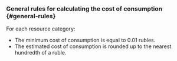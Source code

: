 ### General rules for calculating the cost of consumption {#general-rules}

For each resource category:

  * The minimum cost of consumption is equal to 0.01 rubles.
  * The estimated cost of consumption is rounded up to the nearest hundredth of a ruble.

